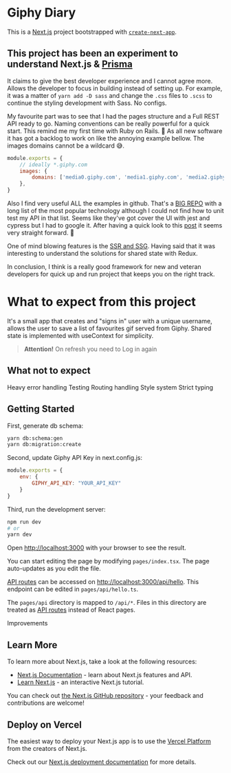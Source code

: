 # Giphy Diary

This is a [Next.js](https://nextjs.org/) project bootstrapped with [`create-next-app`](https://github.com/vercel/next.js/tree/canary/packages/create-next-app).

## This project has been an experiment to understand Next.js & [Prisma](https://www.prisma.io/)
It claims to give the best developer experience and I cannot agree more. Allows the developer to focus in building instead of setting up. For example, it was a matter of `yarn add -D sass` and change the `.css` files to `.scss` to continue the styling development with Sass. No configs.

My favourite part was to see that I had the pages structure and a Full REST API ready to go. Naming conventions can be really powerful for a quick start. This remind me my first time with Ruby on Rails. 🥰
As all new software it has got a backlog to work on like the annoying example bellow. The images domains cannot be a wildcard 😅.
```js
module.exports = {
    // ideally *.giphy.com
    images: {
        domains: ['media0.giphy.com', 'media1.giphy.com', 'media2.giphy.com', 'media3.giphy.com', 'media4.giphy.com', 'media5.giphy.com', 'media6.giphy.com'],
    },
}
```
Also I find very useful ALL the examples in github. That's a [BIG REPO](https://github.com/vercel/next.js/tree/canary/examples) with a long list of the most popular technology although I could not find how to unit test my API in that list. Seems like they've got cover the UI with jest and cypress but I had to google it. After having a quick look to this [post](https://seanconnolly.dev/unit-testing-nextjs-api-routes) it seems very straight forward. 🤷

One of mind blowing features is the [SSR and SSG](https://blog.logrocket.com/ssg-vs-ssr-in-next-js/). Having said that it was interesting to understand the solutions for shared state with Redux.

In conclusion, I think is a really good framework for new and veteran developers for quick up and run project that keeps you on the right track. 

# What to expect from this project
It's a small app that creates and "signs in" user with a unique username, allows the user to save a list of favourites gif served from Giphy.
Shared state is implemented with useContext for simplicity. 
> **Attention!** On refresh you need to Log in again

## What not to expect
Heavy error handling
Testing
Routing handling
Style system
Strict typing

## Getting Started

First, generate db schema:

```bash
yarn db:schema:gen
yarn db:migration:create
```

Second, update Giphy API Key in next.config.js:
```js
module.exports = {
    env: {
        GIPHY_API_KEY: "YOUR_API_KEY"
    }
}
```

Third, run the development server:

```bash
npm run dev
# or
yarn dev
```

Open [http://localhost:3000](http://localhost:3000) with your browser to see the result.

You can start editing the page by modifying `pages/index.tsx`. The page auto-updates as you edit the file.

[API routes](https://nextjs.org/docs/api-routes/introduction) can be accessed on [http://localhost:3000/api/hello](http://localhost:3000/api/hello). This endpoint can be edited in `pages/api/hello.ts`.

The `pages/api` directory is mapped to `/api/*`. Files in this directory are treated as [API routes](https://nextjs.org/docs/api-routes/introduction) instead of React pages.

Improvements


## Learn More

To learn more about Next.js, take a look at the following resources:

- [Next.js Documentation](https://nextjs.org/docs) - learn about Next.js features and API.
- [Learn Next.js](https://nextjs.org/learn) - an interactive Next.js tutorial.

You can check out [the Next.js GitHub repository](https://github.com/vercel/next.js/) - your feedback and contributions are welcome!

## Deploy on Vercel

The easiest way to deploy your Next.js app is to use the [Vercel Platform](https://vercel.com/new?utm_medium=default-template&filter=next.js&utm_source=create-next-app&utm_campaign=create-next-app-readme) from the creators of Next.js.

Check out our [Next.js deployment documentation](https://nextjs.org/docs/deployment) for more details.
